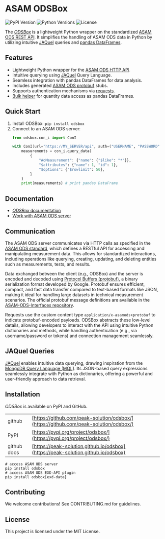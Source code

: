 # ASAM ODSBox

![PyPI Version](https://img.shields.io/pypi/v/odsbox)
![Python Versions](https://img.shields.io/pypi/pyversions/odsbox)
![License](https://img.shields.io/github/license/peak-solution/odsbox)

The [*ODSBox*](https://peak-solution.github.io/odsbox) is a lightweight Python wrapper on the standardized
[ASAM ODS REST API](https://www.asam.net/standards/detail/ods/wiki/). It simplifies the handling of ASAM ODS data
in Python by utilizing intuitive [JAQuel](https://peak-solution.github.io/odsbox/jaquel.html#examples) queries
and [pandas DataFrames](https://pandas.pydata.org/).

## Features

- Lightweight Python wrapper for the [ASAM ODS HTTP API](https://www.asam.net/standards/detail/ods/wiki/#TechnicalContent).
- Intuitive querying using [JAQuel](https://peak-solution.github.io/odsbox/jaquel.html#examples) Query Language.
- Seamless integration with pandas DataFrames for data analysis.
- Includes generated [ASAM ODS protobuf](https://github.com/asam-ev/ASAM-ODS-Interfaces) stubs.
- Supports authentication mechanisms via [requests](https://pypi.org/project/requests/).
- [Bulk helper](https://peak-solution.github.io/odsbox/odsbox.html#odsbox.con_i.ConI.bulk) for quantity data access as
  pandas DataFrames.

## Quick Start

1. Install ODSBox: `pip install odsbox`
2. Connect to an ASAM ODS server:
    ```python
    from odsbox.con_i import ConI

    with ConI(url="https://MY_SERVER/api", auth=("USERNAME", "PASSWORD")) as con_i:
        measurements = con_i.query_data(
            {
                "AoMeasurement": {"name": {"$like": "*"}},
                "$attributes": {"name": 1, "id": 1},
                "$options": {"$rowlimit": 50},
            }
        )
        print(measurements) # print pandas DataFrame
    ```

## Documentation

* [*ODSBox* documentation](https://peak-solution.github.io/odsbox)
* [Work with ASAM ODS server](https://peak-solution.github.io/data_management_learning_path/ods/query-asam-server.html)

## Communication

The ASAM ODS server communicates via HTTP calls as specified in the [ASAM ODS standard](https://www.asam.net/standards/detail/ods/wiki/#TechnicalContent), which defines a RESTful API for accessing and manipulating measurement data. This allows for standardized interactions, including operations like querying, creating, updating, and deleting entities such as measurements, tests, and results.

Data exchanged between the client (e.g., ODSBox) and the server is encoded and decoded using [Protocol Buffers (protobuf)](https://protobuf.dev/programming-guides/proto3/), a binary serialization format developed by Google. Protobuf ensures efficient, compact, and fast data transfer compared to text-based formats like JSON, making it ideal for handling large datasets in technical measurement scenarios. The official protobuf message definitions are available in the [ASAM-ODS-Interfaces repository](https://github.com/asam-ev/ASAM-ODS-Interfaces).

Requests use the custom content type `application/x-asamods+protobuf` to indicate protobuf-encoded payloads. ODSBox abstracts these low-level details, allowing developers to interact with the API using intuitive Python dictionaries and methods, while handling authentication (e.g., via username/password or tokens) and connection management seamlessly.

## JAQuel Queries

[JAQuel](https://peak-solution.github.io/odsbox/jaquel.html#examples) enables intuitive data querying, drawing inspiration from the [MongoDB Query Language (MQL)](https://www.mongodb.com/docs/manual/tutorial/query-documents/). Its JSON-based query expressions seamlessly integrate with Python as dictionaries, offering a powerful and user-friendly approach to data retrieval.

## Installation

*ODSBox* is available on PyPI and GitHub.

|               |                                                                                      |
| :------------ | :----------------------------------------------------------------------------------- |
| github        | [https://github.com/peak-solution/odsbox/](https://github.com/peak-solution/odsbox/) |
| PyPI          | [https://pypi.org/project/odsbox/](https://pypi.org/project/odsbox/)                 |
| github docs   | [https://peak-solution.github.io/odsbox](https://peak-solution.github.io/odsbox)     |

```shell
# access ASAM ODS server
pip install odsbox
# access ASAM ODS EXD-API plugin
pip install odsbox[exd-data]
```

## Contributing

We welcome contributions! See CONTRIBUTING.md for guidelines.

## License

This project is licensed under the MIT License.